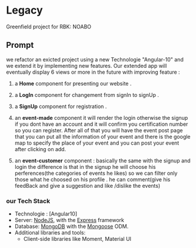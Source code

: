 # Legacy
 Greenfield project for RBK: NOABO 

## Prompt

we refactor  an exicted project using a new Technologie "Angular-10" and we extend it by implementing new features.
Our extended app will eventually display 6 views or more in the future with improving feature :


1. a **Home** component for presenting our website  .

2. a **LogIn** component for changement from signIn to signUp .

4. a **SignUp** component for registration .

5. an **event-made** component it will render the login otherwise the signup if you dont have an account
and it will confirm you certification number so you can register.
After all of that you will have the event post page that you can put all the information of your event
and there is the google map to specify the place of your event and you can post your event after clicking on add. 

6. an **event-customer** component : basically the same with the signup and login the difference is that in the signup he will choose 
his perferences(the categories of events he likes) so we can filter only those what he choosed on his profile .
he can comment(give his feedBack and give a suggestion and like /dislike the events)



### our Tech Stack
- Technologie : [Angular10]
- Server: [NodeJS](https://nodejs.org), with the [Express](https://express.js.com) framework
- Database: [MongoDB](https://mongodb.com) with the [Mongoose](https://mongoosejs.com) ODM.
- Additional libraries and tools:
  - Client-side libraries like Moment, Material UI 
